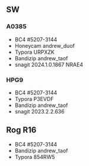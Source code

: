 ## SW

### A0385
- BC4        #5207-3144
- Honeycam   andrew_duof
- Typora     URPXZK
- Bandizip   andrew_taof
- snagit     2024.1.0.1867  NRAE4

### HPG9
- BC4        #5207-3144
- Typora     P3EVDF
- Bandizip   andrew_taof
- snagit     2023.2.2.636

## Rog R16
- BC4        #5207-3144
- Bandizip   andrew_taof
- Typora     854RW5
